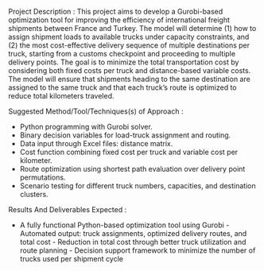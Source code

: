 Project Description
:
This project aims to develop a Gurobi-based optimization tool for improving the efficiency of international freight shipments between France and Turkey. The model will determine (1) how to assign shipment loads to available trucks under capacity constraints, and (2) the most cost-effective delivery sequence of multiple destinations per truck, starting from a customs checkpoint and proceeding to multiple delivery points. The goal is to minimize the total transportation cost by considering both fixed costs per truck and distance-based variable costs. The model will ensure that shipments heading to the same destination are assigned to the same truck and that each truck’s route is optimized to reduce total kilometers traveled.

Suggested Method/Tool/Techniques(s) of Approach
:
- Python programming with Gurobi solver.
- Binary decision variables for load-truck assignment and routing.
- Data input through Excel files: distance matrix.
- Cost function combining fixed cost per truck and variable cost per kilometer. 
- Route optimization using shortest path evaluation over delivery point permutations.
- Scenario testing for different truck numbers, capacities, and destination clusters.

Results And Deliverables Expected 
:
- A fully functional Python-based optimization tool using Gurobi - Automated output: truck assignments, optimized delivery routes, and total cost - Reduction in total cost through better truck utilization and route planning - Decision support framework to minimize the number of trucks used per shipment cycle

